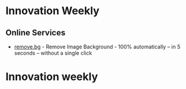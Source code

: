 # Innovation Weekly
## Online Services
- [remove.bg](remove.bg) - Remove Image Background - 100% automatically – in 5 seconds – without a single click

# Innovation weekly
